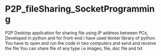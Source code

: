 # P2P_fileSharing_SocketProgramming
P2P Desktop application for sharing file using IP address between PCs, Developed in python and for front-end i have used tkinter library of python.
You have to open and run the code in two computers and send and receive the file 
You can share file of any type i.e images, file, doc file and txt 